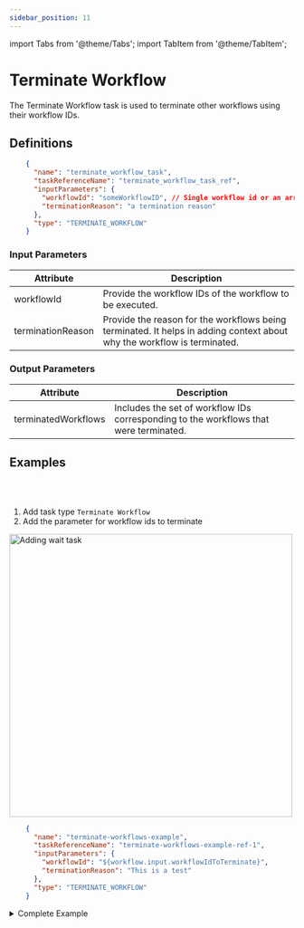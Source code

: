 ```yaml
---
sidebar_position: 11
---
```


import Tabs from '@theme/Tabs';
import TabItem from '@theme/TabItem';

# Terminate Workflow 

The Terminate Workflow task is used to terminate other workflows using their workflow IDs.

## Definitions

```json
    {
      "name": "terminate_workflow_task",
      "taskReferenceName": "terminate_workflow_task_ref",
      "inputParameters": {
        "workflowId": "someWorkflowID", // Single workflow id or an array of workflow ids
        "terminationReason": "a termination reason"
      },
      "type": "TERMINATE_WORKFLOW"
    }
```

### Input Parameters

| Attribute         | Description                                                                                                             |
| ----------------- |-------------------------------------------------------------------------------------------------------------------------|
| workflowId        | Provide the workflow IDs of the workflow to be executed.                                                                |
| terminationReason | Provide the reason for the workflows being terminated. It helps in adding context about why the workflow is terminated. |

### Output Parameters

| Attribute           | Description                                                                           |
| ------------------- | ------------------------------------------------------------------------------------- |
| terminatedWorkflows | Includes the set of workflow IDs corresponding to the workflows that were terminated. |

## Examples


<Tabs>
<TabItem value="UI" label="UI" className="paddedContent">

<div className="row">
<div className="col col--4">

<br/>
<br/>

1. Add task type `Terminate Workflow`
2. Add the parameter for workflow ids to terminate

</div>
<div className="col">
<div className="embed-loom-video">

<p><img src="/content/img/ui-guide-terminate-workflows-task.png" alt="Adding wait task" width="500" height="auto"/></p>

</div>
</div>
</div>



</TabItem>
 <TabItem value="JSON" label="JSON Example">

```json
    {
      "name": "terminate-workflows-example",
      "taskReferenceName": "terminate-workflows-example-ref-1",
      "inputParameters": {
        "workflowId": "${workflow.input.workflowIdToTerminate}",
        "terminationReason": "This is a test"
      },
      "type": "TERMINATE_WORKFLOW"
    }
```

</TabItem>
</Tabs>

<details><summary>Complete Example</summary>
<p>

Suppose another running workflow is to be terminated; we can create a workflow with the workflow IDs to be terminated.

A sample workflow may look like this:
```json
    {
      "name": "terminate_workflow",
      "description": "Edit or extend this sample workflow. Set the workflow name to get started",
      "version": 1,
      "tasks": [
        {
          "name": "terminate_hello_world",
          "taskReferenceName": "terminate_hello_world",
          "inputParameters": {
            "workflowId": "ff2c8cdc-d20e-11ed-b1a7-ce4d7ef052ad"
          },
          "type": "TERMINATE_WORKFLOW"
        }
      ],
      "schemaVersion": 2,
      "ownerEmail": "user@orkes.io",
      "timeoutPolicy": "ALERT_ONLY"
    }
```
If we run this workflow, the workflow with the mentioned workflowId gets terminated, and we can get the terminatedWorkflowIds from the execution page.

<p align="center"><img src="/content/img/terminate-workflow.png" alt="Terminate Workflow - Successful execution" width="90%" height="auto"></img></p>

we can copy and paste this ID into the workflow execution URL to view the terminated workflow.

<p align="center"><img src="/content/img/terminated-workflow.png" alt="View of the terminated workflow" width="90%" height="auto"></img></p>

A warning message is displayed indicating that the workflow was terminated.

</p>
</details>